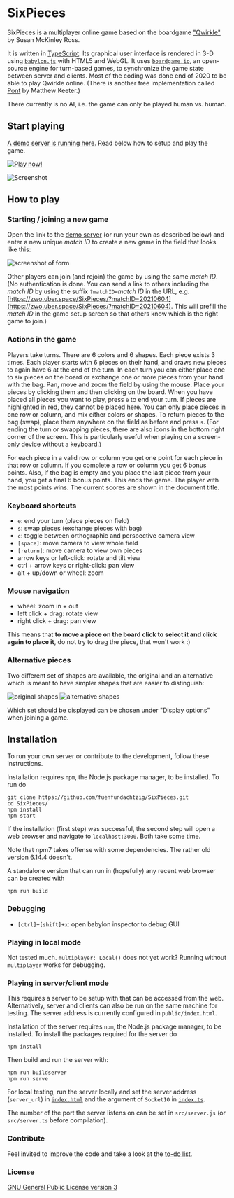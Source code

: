 # SixPieces

SixPieces is a multiplayer online game based on the boardgame ["Qwirkle"](https://en.wikipedia.org/wiki/Qwirkle) by Susan McKinley Ross.

It is written in [TypeScript](https://www.typescriptlang.org/). Its graphical user interface is rendered in 3-D using [`babylon.js`](https://www.babylonjs.com/) with HTML5 and WebGL. It uses [`boardgame.io`](https://boardgame.io/), an open-source engine for turn-based games, to synchronize the game state between server and clients. 
Most of the coding was done end of 2020 to be able to play Qwirkle online. (There is another free implementation called [Pont](https://github.com/mkeeter/pont) by Matthew Keeter.)

There currently is no AI, i.e. the game can only be played human vs. human. 

## Start playing
[A demo server is running here.](https://zwo.uber.space/SixPieces/) Read below how to setup and play the game.

[![Play now!](figures/playnow.svg)](https://zwo.uber.space/SixPieces/)

![Screenshot](figures/screenshot.png)

## How to play
### Starting / joining a new game
Open the link to the [demo server](https://zwo.uber.space/SixPieces/) (or run your own as described below) and enter a new unique *match ID* to create a new game in the field that looks like this:

![screenshot of form](figures/form_gameid.png)

Other players can join (and rejoin) the game by using the same *match ID*. (No authentication is done. You can send a link to others including the *match ID* by using the suffix `?matchID=`*match ID* in the URL, e.g. [https://zwo.uber.space/SixPieces/?matchID=20210604](https://zwo.uber.space/SixPieces/?matchID=20210604). This will prefill the *match ID* in the game setup screen so that others know which is the right game to join.)

### Actions in the game
Players take turns. 
There are 6 colors and 6 shapes.
Each piece exists 3 times.
Each player starts with 6 pieces on their hand, and draws new pieces to again have 6 at the end of the turn.
In each turn you can either place one to six pieces on the board or exchange one or more pieces from your hand with the bag.
Pan, move and zoom the field by using the mouse.
Place your pieces by clicking them and then clicking on the board.
When you have placed all pieces you want to play, press `e` to end your turn.
If pieces are highlighted in red, they cannot be placed here. You can only place pieces in one row or column, and mix either colors or shapes. 
To return pieces to the bag (swap), place them anywhere on the field as before and press `s`.
(For ending the turn or swapping pieces, there are also icons in the bottom right corner of the screen. This is particularly useful when playing on a screen-only device without a keyboard.)

For each piece in a valid row or column you get one point for each piece in that row or column. 
If you complete a row or column you get 6 bonus points. 
Also, if the bag is empty and you place the last piece from your hand, you get a final 6 bonus points.
This ends the game.
The player with the most points wins.
The current scores are shown in the document title.

### Keyboard shortcuts
* `e`: end your turn (place pieces on field)
* `s`: swap pieces (exchange pieces with bag)
* `c`: toggle between orthographic and perspective camera view
* `[space]`: move camera to view whole field
* `[return]`: move camera to view own pieces
* arrow keys or left-click: rotate and tilt view
* ctrl + arrow keys or right-click: pan view
* alt + up/down or wheel: zoom

### Mouse navigation
* wheel: zoom in + out
* left click + drag: rotate view
* right click + drag: pan view

This means that **to move a piece on the board click to select it and click again to place it**, do not try to drag the piece, that won't work :)

### Alternative pieces
Two different set of shapes are available, the original and an alternative which is meant to have simpler shapes that are easier to distinguish:

![original shapes](figures/Shapes1small.png)
![alternative shapes](figures/Shapes2small.png)

Which set should be displayed can be chosen under "Display options" when joining a game.

## Installation 
To run your own server or contribute to the development, follow these instructions.

Installation requires `npm`, the Node.js package manager, to be installed. To run do
```
git clone https://github.com/fuenfundachtzig/SixPieces.git
cd SixPieces/
npm install
npm start
```
If the installation (first step) was successful, the second step will open a web browser and navigate to `localhost:3000`.
Both take some time.

Note that npm7 takes offense with some dependencies. The rather old version 6.14.4 doesn't.

A standalone version that can run in (hopefully) any recent web browser can be created with
```
npm run build
```

### Debugging
* `[ctrl]+[shift]+x`: open babylon inspector to debug GUI

### Playing in local mode
Not tested much. `multiplayer: Local()` does not yet work? Running without `multiplayer` works for debugging.

### Playing in server/client mode
This requires a server to be setup with that can be accessed from the web. 
Alternatively, server and clients can also be run on the same machine for testing. The server address is currently configured in `public/index.html`.  

Installation of the server requires `npm`, the Node.js package manager, to be installed. To install the packages required for the server do
```
npm install
```
Then build and run the server with:
```
npm run buildserver
npm run serve
```

For local testing, run the server locally and set the server address (`server_url`) in [`index.html`](public/index.html) and the argument of `SocketIO` in [`index.ts`](src/index.ts).

The number of the port the server listens on can be set in `src/server.js` (or `src/server.ts` before compilation).

### Contribute
Feel invited to improve the code and take a look at the [to-do list](TODO.md).

### License
[GNU General Public License version 3](https://opensource.org/licenses/GPL-3.0)
